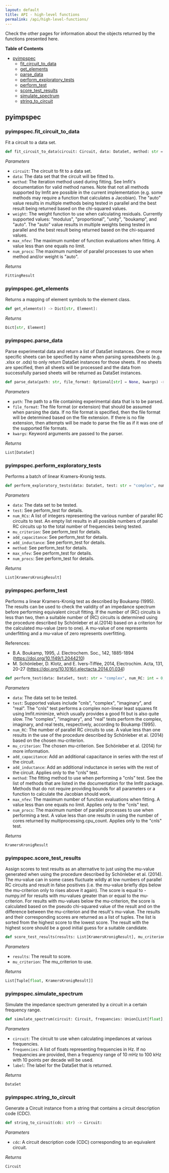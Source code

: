 ```yaml
---
layout: default
title: API - high-level functions
permalink: /api/high-level-functions/
---
```


Check the other pages for information about the objects returned by the functions presented here.
            

**Table of Contents**

- [pyimpspec](#pyimpspec)
	- [fit_circuit_to_data](#pyimpspecfit_circuit_to_data)
	- [get_elements](#pyimpspecget_elements)
	- [parse_data](#pyimpspecparse_data)
	- [perform_exploratory_tests](#pyimpspecperform_exploratory_tests)
	- [perform_test](#pyimpspecperform_test)
	- [score_test_results](#pyimpspecscore_test_results)
	- [simulate_spectrum](#pyimpspecsimulate_spectrum)
	- [string_to_circuit](#pyimpspecstring_to_circuit)



## **pyimpspec**

### **pyimpspec.fit_circuit_to_data**

Fit a circuit to a data set.

```python
def fit_circuit_to_data(circuit: Circuit, data: DataSet, method: str = "auto", weight: str = "auto", max_nfev: int = -1, num_procs: int = -1) -> FittingResult:
```


_Parameters_

- `circuit`: The circuit to fit to a data set.
- `data`: The data set that the circuit will be fitted to.
- `method`: The iteration method used during fitting.
See lmfit's documentation for valid method names.
Note that not all methods supported by lmfit are possible in the current implementation (e.g. some methods may require a function that calculates a Jacobian).
The "auto" value results in multiple methods being tested in parallel and the best result being returned based on the chi-squared values.
- `weight`: The weight function to use when calculating residuals.
Currently supported values: "modulus", "proportional", "unity", "boukamp", and "auto".
The "auto" value results in multiple weights being tested in parallel and the best result being returned based on the chi-squared values.
- `max_nfev`: The maximum number of function evaluations when fitting.
A value less than one equals no limit.
- `num_procs`: The maximum number of parallel processes to use when method and/or weight is "auto".


_Returns_

```python
FittingResult
```
### **pyimpspec.get_elements**

Returns a mapping of element symbols to the element class.

```python
def get_elements() -> Dict[str, Element]:
```


_Returns_

```python
Dict[str, Element]
```
### **pyimpspec.parse_data**

Parse experimental data and return a list of DataSet instances.
One or more specific sheets can be specified by name when parsing spreadsheets (e.g. .xlsx or .ods) to only return DataSet instances for those sheets.
If no sheets are specified, then all sheets will be processed and the data from successfully parsed sheets will be returned as DataSet instances.

```python
def parse_data(path: str, file_format: Optional[str] = None, kwargs) -> List[DataSet]:
```


_Parameters_

- `path`: The path to a file containing experimental data that is to be parsed.
- `file_format`: The file format (or extension) that should be assumed when parsing the data.
If no file format is specified, then the file format will be determined based on the file extension.
If there is no file extension, then attempts will be made to parse the file as if it was one of the supported file formats.
- `kwargs`: Keyword arguments are passed to the parser.


_Returns_

```python
List[DataSet]
```
### **pyimpspec.perform_exploratory_tests**

Performs a batch of linear Kramers-Kronig tests.

```python
def perform_exploratory_tests(data: DataSet, test: str = "complex", num_RCs: List[int] = [], mu_criterion: float = 0.85, add_capacitance: bool = False, add_inductance: bool = False, method: str = "leastsq", max_nfev: int = -1, num_procs: int = -1) -> List[KramersKronigResult]:
```


_Parameters_

- `data`: The data set to be tested.
- `test`: See perform_test for details.
- `num_RCs`: A list of integers representing the various number of parallel RC circuits to test.
An empty list results in all possible numbers of parallel RC circuits up to the total number of frequencies being tested.
- `mu_criterion`: See perform_test for details.
- `add_capacitance`: See perform_test for details.
- `add_inductance`: See perform_test for details.
- `method`: See perform_test for details.
- `max_nfev`: See perform_test for details.
- `num_procs`: See perform_test for details.


_Returns_

```python
List[KramersKronigResult]
```
### **pyimpspec.perform_test**

Performs a linear Kramers-Kronig test as described by Boukamp (1995).
The results can be used to check the validity of an impedance spectrum before performing equivalent circuit fitting.
If the number of (RC) circuits is less than two, then a suitable number of (RC) circuits is determined using the procedure described by Schönleber et al.(2014) based on a criterion for the calculated mu-value (zero to one).
A mu-value of one represents underfitting and a mu-value of zero represents overfitting.

References:

- B.A. Boukamp, 1995, J. Electrochem. Soc., 142, 1885-1894 (https://doi.org/10.1149/1.2044210)
- M. Schönleber, D. Klotz, and E. Ivers-Tiffée, 2014, Electrochim. Acta, 131, 20-27 (https://doi.org/10.1016/j.electacta.2014.01.034)

```python
def perform_test(data: DataSet, test: str = "complex", num_RC: int = 0, mu_criterion: float = 0.85, add_capacitance: bool = False, add_inductance: bool = False, method: str = "leastsq", max_nfev: int = -1, num_procs: int = -1) -> KramersKronigResult:
```


_Parameters_

- `data`: The data set to be tested.
- `test`: Supported values include "cnls", "complex", "imaginary", and "real". The "cnls" test performs a complex non-linear least squares fit using lmfit.minimize, which usually provides a good fit but is also quite slow.
The "complex", "imaginary", and "real" tests perform the complex, imaginary, and real tests, respectively, according to Boukamp (1995).
- `num_RC`: The number of parallel RC circuits to use.
A value less than one results in the use of the procedure described by Schönleber et al. (2014) based on the chosen mu-criterion.
- `mu_criterion`: The chosen mu-criterion. See Schönleber et al. (2014) for more information.
- `add_capacitance`: Add an additional capacitance in series with the rest of the circuit.
- `add_inductance`: Add an additional inductance in series with the rest of the circuit.
Applies only to the "cnls" test.
- `method`: The fitting method to use when performing a "cnls" test.
See the list of methods that are listed in the documentation for the lmfit package.
Methods that do not require providing bounds for all parameters or a function to calculate the Jacobian should work.
- `max_nfev`: The maximum number of function evaluations when fitting.
A value less than one equals no limit.
Applies only to the "cnls" test.
- `num_procs`: The maximum number of parallel processes to use when performing a test.
A value less than one results in using the number of cores returned by multiprocessing.cpu_count.
Applies only to the "cnls" test.


_Returns_

```python
KramersKronigResult
```
### **pyimpspec.score_test_results**

Assign scores to test results as an alternative to just using the mu-value generated when using the procedure described by Schönleber et al. (2014).
The mu-value can in some cases fluctuate wildly at low numbers of parallel RC circuits and result in false positives (i.e. the mu-value briefly dips below the mu-criterion only to rises above it again).
The score is equal to -numpy.inf for results with mu-values greater than or equal to the mu-criterion.
For results with mu-values below the mu-criterion, the score is calculated based on the pseudo chi-squared value of the result and on the difference between the mu-criterion and the result's mu-value.
The results and their corresponding scores are returned as a list of tuples.
The list is sorted from the highest score to the lowest score.
The result with the highest score should be a good initial guess for a suitable candidate.

```python
def score_test_results(results: List[KramersKronigResult], mu_criterion: float) -> List[Tuple[float, KramersKronigResult]]:
```


_Parameters_

- `results`: The result to score.
- `mu_criterion`: The mu_criterion to use.


_Returns_

```python
List[Tuple[float, KramersKronigResult]]
```
### **pyimpspec.simulate_spectrum**

Simulate the impedance spectrum generated by a circuit in a certain frequency range.

```python
def simulate_spectrum(circuit: Circuit, frequencies: Union[List[float], ndarray] = [], label: str = "") -> DataSet:
```


_Parameters_

- `circuit`: The circuit to use when calculating impedances at various frequencies.
- `frequencies`: A list of floats representing frequencies in Hz.
If no frequencies are provided, then a frequency range of 10 mHz to 100 kHz with 10 points per decade will be used.
- `label`: The label for the DataSet that is returned.


_Returns_

```python
DataSet
```
### **pyimpspec.string_to_circuit**

Generate a Circuit instance from a string that contains a circuit description code (CDC).

```python
def string_to_circuit(cdc: str) -> Circuit:
```


_Parameters_

- `cdc`: A circuit description code (CDC) corresponding to an equivalent circuit.


_Returns_

```python
Circuit
```